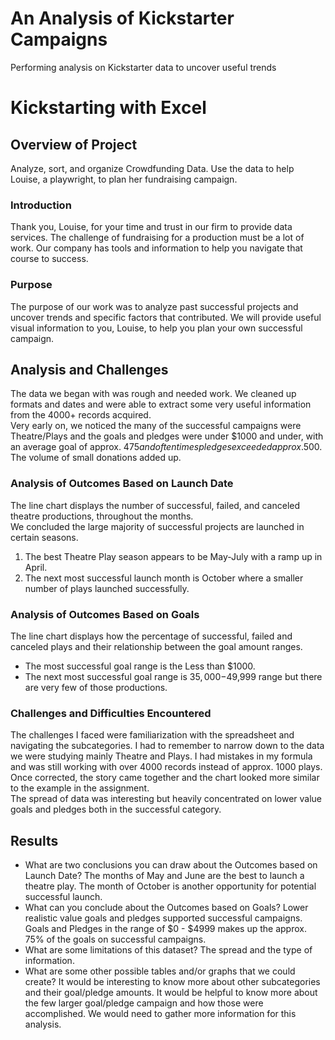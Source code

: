 # An Analysis of Kickstarter Campaigns
Performing analysis on Kickstarter data to uncover useful trends
# Kickstarting with Excel
## Overview of Project
Analyze, sort, and organize Crowdfunding Data.  Use the data to help Louise, a playwright, to plan her fundraising campaign.  
### Introduction
Thank you, Louise, for your time and trust in our firm to provide data services.  The challenge of fundraising for a production must be a lot of work.   Our company has tools and information to help you navigate that course to success.   
### Purpose
The purpose of our work was to analyze past successful projects and uncover trends and specific factors that contributed.  We will provide useful visual information to you, Louise, to help you plan your own successful campaign.  
## Analysis and Challenges
The data we began with was rough and needed work.  We cleaned up formats and dates and were able to extract some very useful information from the 4000+ records acquired.  
Very early on, we noticed the many of the successful campaigns were Theatre/Plays and the goals and pledges were under $1000 and under, with an average goal of approx.  $475 and often times pledges exceeded approx.$500.   The volume of small donations added up.   
### Analysis of Outcomes Based on Launch Date
The line chart displays the number of successful, failed, and canceled theatre productions, throughout the months.  
We concluded the large majority of successful projects are launched in certain seasons.
1. The best Theatre Play season appears to be May-July with a ramp up in April. 
2. The next most successful launch month is October where a smaller number of plays launched successfully.   
### Analysis of Outcomes Based on Goals
The line chart displays how the percentage of successful, failed and canceled plays and their relationship between the goal amount ranges. 
* The most successful goal range is the Less than $1000.  
* The next most successful goal range is $35,000-$49,999 range but there are very few of those productions.      
### Challenges and Difficulties Encountered
The challenges I faced were familiarization with the spreadsheet and navigating the subcategories.  I had to remember to narrow down to the data we were studying mainly Theatre and Plays.    I had mistakes in my formula and was still working with over 4000 records instead of approx. 1000 plays.   Once corrected, the story came together and the chart looked more similar to the example in the assignment.  
The spread of data was interesting but heavily concentrated on lower value goals and pledges both in the successful category.  

## Results
- What are two conclusions you can draw about the Outcomes based on Launch Date?
	The months of May and June are the best to launch a theatre play.
	The month of October is another opportunity for potential successful launch.
- What can you conclude about the Outcomes based on Goals?
Lower realistic value goals and pledges supported successful campaigns.  Goals and Pledges in the range of $0 - $4999 makes up the approx. 75% of the goals on successful campaigns.  
- What are some limitations of this dataset?
	   The spread and the type of information.   
- What are some other possible tables and/or graphs that we could create?
  It would be interesting to know more about other subcategories and their goal/pledge amounts. It would be helpful to know more about the few larger goal/pledge campaign and how those were accomplished.  We would need to gather more information for this analysis.  


